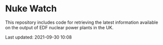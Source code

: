 # Nuke Watch

This repository includes code for retrieving the latest information available on the output of EDF nuclear power plants in the UK.

Last updated: 2021-09-30 10:08